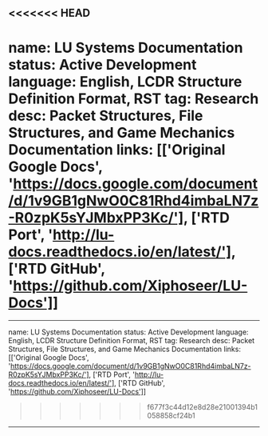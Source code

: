 <<<<<<< HEAD
---
name: LU Systems Documentation
status: Active Development
language: English, LCDR Structure Definition Format, RST
tag: Research
desc: Packet Structures, File Structures, and Game Mechanics Documentation
links: [['Original Google Docs', 'https://docs.google.com/document/d/1v9GB1gNwO0C81Rhd4imbaLN7z-R0zpK5sYJMbxPP3Kc/'], ['RTD Port', 'http://lu-docs.readthedocs.io/en/latest/'], ['RTD GitHub', 'https://github.com/Xiphoseer/LU-Docs']]
=======
---
name: LU Systems Documentation
status: Active Development
language: English, LCDR Structure Definition Format, RST
tag: Research
desc: Packet Structures, File Structures, and Game Mechanics Documentation
links: [['Original Google Docs', 'https://docs.google.com/document/d/1v9GB1gNwO0C81Rhd4imbaLN7z-R0zpK5sYJMbxPP3Kc/'], ['RTD Port', 'http://lu-docs.readthedocs.io/en/latest/'], ['RTD GitHub', 'https://github.com/Xiphoseer/LU-Docs']]
>>>>>>> f677f3c44d12e8d28e21001394b1058858cf24b1
---